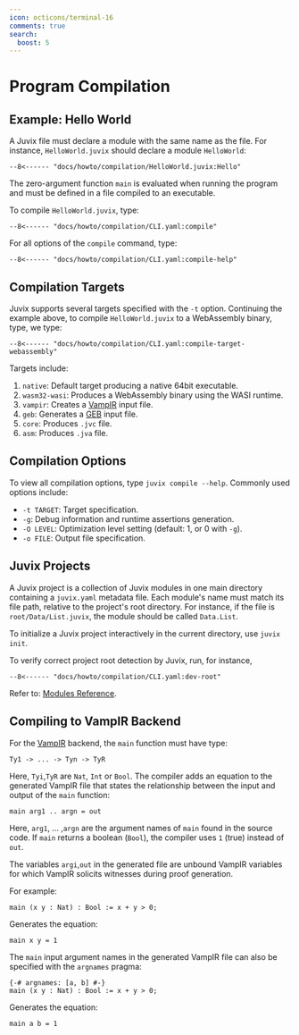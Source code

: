 ```yaml
---
icon: octicons/terminal-16
comments: true
search:
  boost: 5
---
```


# Program Compilation

## Example: Hello World

A Juvix file must declare a module with the same name as the file. For instance, `HelloWorld.juvix` should declare a module `HelloWorld`:

```text
--8<------ "docs/howto/compilation/HelloWorld.juvix:Hello"
```

The zero-argument function `main` is evaluated when running the program and must be defined in a file compiled to an executable.

To compile `HelloWorld.juvix`, type:

```shell
--8<------ "docs/howto/compilation/CLI.yaml:compile"
```

For all options of the `compile` command, type:

```shell
--8<------ "docs/howto/compilation/CLI.yaml:compile-help"
```

## Compilation Targets

Juvix supports several targets specified with the `-t` option. Continuing the example above, to compile `HelloWorld.juvix` to a WebAssembly binary, type, we type:

```shell
--8<------ "docs/howto/compilation/CLI.yaml:compile-target-webassembly"
```

Targets include:

1.  `native`: Default target producing a native 64bit executable.
2.  `wasm32-wasi`: Produces a WebAssembly binary using the WASI runtime.
3.  `vampir`: Creates a [VampIR](https://github.com/anoma/vamp-ir) input file.
4.  `geb`: Generates a [GEB](https://anoma.github.io/geb/) input file.
5.  `core`: Produces `.jvc` file.
6.  `asm`: Produces `.jva` file.

## Compilation Options

To view all compilation options, type `juvix compile --help`. Commonly used options include:

- `-t TARGET`: Target specification.
- `-g`: Debug information and runtime assertions generation.
- `-O LEVEL`: Optimization level setting (default: 1, or 0 with `-g`).
- `-o FILE`: Output file specification.

## Juvix Projects

A Juvix project is a collection of Juvix modules in one main directory
containing a `juvix.yaml` metadata file. Each module's name must match its file
path, relative to the project's root directory. For instance, if the file is
`root/Data/List.juvix`, the module should be called `Data.List`.

To initialize a Juvix project interactively in the current directory, use `juvix init`.

To verify correct project root detection by Juvix, run, for instance,

```shell
--8<------ "docs/howto/compilation/CLI.yaml:dev-root"
```

Refer to: [Modules Reference](../reference/language/modules.md).

## Compiling to VampIR Backend

For the [VampIR](https://github.com/anoma/vamp-ir) backend, the `main` function must have type:

```text
Ty1 -> ... -> Tyn -> TyR
```

Here, `Tyi`,`TyR` are `Nat`, `Int` or `Bool`. The compiler adds an equation to the generated VampIR file that states the relationship between the input and output of the `main` function:

```text
main arg1 .. argn = out
```

Here, `arg1`, ... ,`argn` are the argument names of `main` found in the source code. If `main` returns a boolean (`Bool`), the compiler uses `1` (true) instead of `out`.

The variables `argi`,`out` in the generated file are unbound VampIR variables for which VampIR solicits witnesses during proof generation.

For example:

```juvix
main (x y : Nat) : Bool := x + y > 0;
```

Generates the equation:

```text
main x y = 1
```

The `main` input argument names in the generated VampIR file can also be specified with the `argnames` pragma:

```juvix
{-# argnames: [a, b] #-}
main (x y : Nat) : Bool := x + y > 0;
```

Generates the equation:

```text
main a b = 1
```
